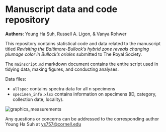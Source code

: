 # Manuscript data and code repository

**Authors**: Young Ha Suh, Russell A. Ligon, & Vanya Rohwer 

This repository contains statistical code and data related to the manuscript titled *Revisiting the Baltimore-Bullock’s hybrid zone reveals changing plumage color in Bullock’s orioles* submitted to The Royal Society.

The `mainscript.md` markdown document contains the entire script used in tidying data, making figures, and conducting analyses. 

Data files:
- `allspec` contains spectra data for all n specimens
- `specimen_info.xlsx` contains information on specimens (ID, category, collection date, locality). 

![graphics_measurements](https://user-images.githubusercontent.com/22403928/159709119-07233950-9738-43e4-b367-af0a0ffa3668.png)


Any questions or concerns can be addressed to the corresponding author Young Ha Suh at ys757@cornell.edu 
